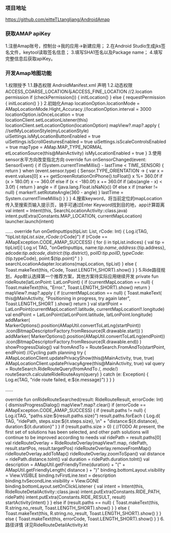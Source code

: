 ###  项目地址
https://github.com/eitteTLtangliang/AndroidAmap

### 获取AMAP apiKey
1.注册Amap账号，控制台->我的应用->新建应用； 
2.在Android Studio生成jks签名文件，keytool读取签名信息；
3.填写SHA1签名以及Package name；
4.填写完整信息后获取apiKey。

###  开发Amap地图功能
1.权限授予
  1.1.静态权限  AndroidManifest.xml 声明
        <uses-permission android:name="android.permission.INTERNET" />
        <uses-permission android:name="android.permission.WRITE_EXTERNAL_STORAGE" />
        <uses-permission android:name="android.permission.ACCESS_NETWORK_STATE" />
        <uses-permission android:name="android.permission.ACCESS_WIFI_STATE" />
        <uses-permission android:name="android.permission.ACCESS_COARSE_LOCATION" />
        <uses-permission android:name="android.permission.ACCESS_FINE_LOCATION" />
  1.2.动态权限  ACCESS_COARSE_LOCATION与ACCESS_FINE_LOCATION
       //2.location permission
       if (checkPermission()) {
           initLocation()
          } else {
             requestPermission {
             initLocation()
          }
       }
2.初始化Amap
  locationOption.locationMode = AMapLocationMode.Hight_Accuracy
  //locationOption.interval = 3000
  locationOption.isOnceLocation = true
  locationClient.setLocationListener(this)
  locationClient.setLocationOption(locationOption)
  mapView?.map?.apply {
    //setMyLocationStyle(myLocationStyle)
    uiSettings.isMyLocationButtonEnabled = true
    uiSettings.isScrollGesturesEnabled = true
    uiSettings.isScaleControlsEnabled = true
    mapType = AMap.MAP_TYPE_NORMAL
    etLocationSource(this@MainActivity)
    isMyLocationEnabled = true
 }
3.使用sensor水平方向改变指北方向
override fun onSensorChanged(event: SensorEvent) {
        if (System.currentTimeMillis() - lastTime < TIME_SENSOR) {
            return
        }
        when (event.sensor.type) {
            Sensor.TYPE_ORIENTATION -> {
                var x = event.values[0]
                x += getScreenRotationOnPhone().toFloat()
                x %= 360.0f
                if (x > 180.0f) x -= 360.0f else if (x < -180.0f) x += 360.0f
                if (abs(angle - x) < 3.0f) {
                    return
                }
                angle = if (java.lang.Float.isNaN(x)) 0f else x
                if (marker != null) {
                    marker!!.setRotateAngle(360 - angle)
                }
                lastTime = System.currentTimeMillis()
            }
        }
    }
4.搜索keyword，将当前定位的mapLocation传入至搜索页输入提示页，骑手可通过Enter Keyword找到目的地，app计算距离
val intent = Intent(this, SearchLocationActivity::class.java)
intent.putExtra(Constants.MAP_LOCATION, currentMapLocation)
launcher.launch(intent)

......
override fun onGetInputtips(tipList: List<Tip>, rCode: Int) {
        Log.i(TAG, "tipList:${tipList.size}, rCode:${rCode}")
        if (rCode == AMapException.CODE_AMAP_SUCCESS) {
            for (i in tipList.indices) {
                val tip = tipList[i]
                Log.v(
                    TAG,
                    "onGetInputtips, name:${tip.name}, address:${tip.address}, adcode:${tip.adcode}, district:${tip.district}, poiID:${tip.poiID}, typeCode:${tip.typeCode}, point:${tip.point}"
                )
            }
            searchLocationAdapter.locations(mapLocation, tipList)
        } else {
            Toast.makeText(this, rCode, Toast.LENGTH_SHORT).show()
        }
}
5.Ride路径规划，App默认选择第一个推荐方案，其他方案待实际应用继续开发
private fun rideRoute(latLonPoint: LatLonPoint) {
        if (currentMapLocation == null) {
            Toast.makeText(this, "Error.", Toast.LENGTH_SHORT).show()
            return
        }
        mapView?.map?.apply {
            if (currentMapLocation == null) {
                Toast.makeText(
                    this@MainActivity,
                    "Positioning in progress, try again later",
                    Toast.LENGTH_SHORT
                ).show()
                return
            }
            val startPoint =
                LatLonPoint(currentMapLocation!!.latitude, currentMapLocation!!.longitude)
            val endPoint = LatLonPoint(latLonPoint.latitude, latLonPoint.longitude)
            addMarker(
                MarkerOptions().position(AMapUtil.convertToLatLng(startPoint))
                    .icon(BitmapDescriptorFactory.fromResource(R.drawable.start))
            )
            addMarker(
                MarkerOptions().position(AMapUtil.convertToLatLng(endPoint))
                    .icon(BitmapDescriptorFactory.fromResource(R.drawable.end))
            )
            showProgressDialog()
            val fromAndTo = RouteSearch.FromAndTo(startPoint, endPoint)
            //Cycling path planning
            try {
                AMapLocationClient.updatePrivacyShow(this@MainActivity, true, true)
                AMapLocationClient.updatePrivacyAgree(this@MainActivity, true)
                val query = RouteSearch.RideRouteQuery(fromAndTo /*, mode*/)
                routeSearch.calculateRideRouteAsyn(query)
            } catch (e: Exception) {
                Log.e(TAG, "ride route failed, e:${e.message}")
            }
        }
    }

......

override fun onRideRouteSearched(result: RideRouteResult, errorCode: Int) {
     dismissProgressDialog()
     mapView?.map?.clear()
    if (errorCode == AMapException.CODE_AMAP_SUCCESS) {
        if (result.paths != null) {
            Log.i(TAG, "paths.size:${result.paths.size}")
            result.paths.forEach {
                Log.d(
                    TAG, "ridePath, steps.size:${it.steps.size}, \n" +
                             "distance:${it.distance}, duration:${it.duration}"
                )
             }
             if (result.paths.size > 0) {
                //TODO At present, the first set of solutions has been selected, and other path solutions will continue to be improved according to needs
                val ridePath = result.paths[0]
                val rideRouteOverlay =
                     RideRouteOverlay(mapView!!.map, ridePath, result.startPos, result.targetPos)
                rideRouteOverlay.removeFromMap()
                rideRouteOverlay.addToMap()
                rideRouteOverlay.zoomToSpan()
                val distance = ridePath.distance.toInt()
                val duration = ridePath.duration.toInt()
                 val description =
                    AMapUtil.getFriendlyTime(duration) + "(" + AMapUtil.getFriendlyLength(
                        distance
                    ) + ")"
                 binding.bottomLayout.visibility = View.VISIBLE
                 binding.tvFirstLine.text = description
                 binding.tvSecondLine.visibility = View.GONE
                 binding.bottomLayout.setOnClickListener {
                     val intent = Intent(this, RideRouteDetailActivity::class.java)
                    intent.putExtra(Constants.RIDE_PATH, ridePath)
                     intent.putExtra(Constants.RIDE_RESULT, result)
                     startActivity(intent)
                }
             } else if (result.paths == null) {
                Toast.makeText(this, R.string.no_result, Toast.LENGTH_SHORT).show()
             }
          } else {
              Toast.makeText(this, R.string.no_result, Toast.LENGTH_SHORT).show()
           }
      } else {
        Toast.makeText(this, errorCode, Toast.LENGTH_SHORT).show()
     }
  }
6.路径详情
详见RideRouteDetailActivity.kt
  

